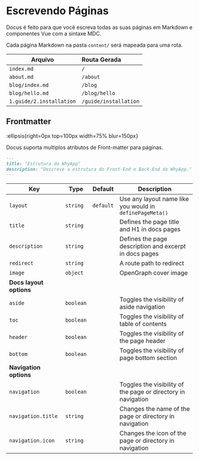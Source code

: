 # Escrevendo Páginas

Docus é feito para que você escreva todas as suas páginas em Markdown e componentes Vue com a sintaxe MDC.

Cada página Markdown na pasta `content/` será mapeada para uma rota.

| Arquivo                  | Routa Gerada          |
| ------------------------ | :-------------------- |
| `index.md`               | `/`                   |
| `about.md`               | `/about`              |
| `blog/index.md`          | `/blog`               |
| `blog/hello.md`          | `/blog/hello`         |
| `1.guide/2.installation` | `/guide/installation` |

## Frontmatter
:ellipsis{right=0px top=100px width=75% blur=150px}

Docus suporta multiplos atributos de Front-matter para páginas.

```md [1.introduction/2.project-structure.md]
---
title: "Estrutura do WhyApp"
description: "Descreve a estrutura do Front-End e Back-End do WhyApp."
---
```

| **Key**                 | **Type**  | **Default** | **Description**                                               |
| ----------------------- | --------- | ----------- | ------------------------------------------------------------- |
| `layout`                | `string`  | `default`   | Use any layout name like you would in `definePageMeta()`      |
| `title`                 | `string`  |             | Defines the page title and H1 in docs pages                   |
| `description`           | `string`  |             | Defines the page description and excerpt in docs pages        |
| `redirect`              | `string`  |             | A route path to redirect                                      |
| `image`                 | `object`  |             | OpenGraph cover image                                         |
| **Docs layout options** |           |             |                                                               |
| `aside`                 | `boolean` |             | Toggles the visibility of aside navigation                    |
| `toc`                   | `boolean` |             | Toggles the visibility of table of contents                   |
| `header`                | `boolean` |             | Toggles the visibility of the page header                     |
| `bottom`                | `boolean` |             | Toggles the visibility of page bottom section                 |
| **Navigation options**  |           |             |                                                               |
| `navigation`            | `boolean` |             | Toggles the visibility of the page or directory in navigation |
| `navigation.title`      | `string`  |             | Changes the name of the page or directory in navigation       |
| `navigation.icon`       | `string`  |             | Changes the icon of the page or directory in navigation       |
